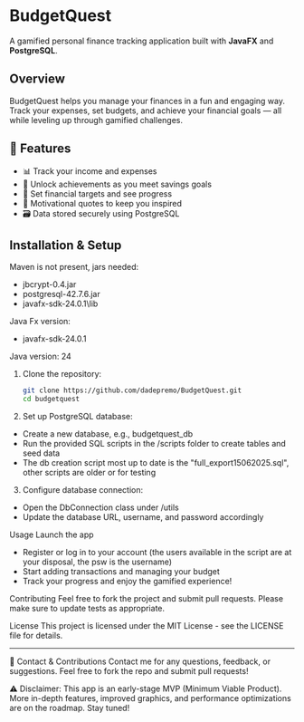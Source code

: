 # BudgetQuest

A gamified personal finance tracking application built with **JavaFX** and **PostgreSQL**.

## Overview

BudgetQuest helps you manage your finances in a fun and engaging way. Track your expenses, set budgets, and achieve your financial goals — all while leveling up through gamified challenges.

## 🚀 Features
- 📊 Track your income and expenses
- 🧩 Unlock achievements as you meet savings goals
- 🎯 Set financial targets and see progress
- 🧠 Motivational quotes to keep you inspired
- 🗃️ Data stored securely using PostgreSQL

## Installation & Setup

Maven is not present, jars needed:
- jbcrypt-0.4.jar
- postgresql-42.7.6.jar
- javafx-sdk-24.0.1\lib

Java Fx version:
- javafx-sdk-24.0.1

Java version: 24

1. Clone the repository:

   ```bash
   git clone https://github.com/dadepremo/BudgetQuest.git
   cd budgetquest
2. Set up PostgreSQL database:
- Create a new database, e.g., budgetquest_db
- Run the provided SQL scripts in the /scripts folder to create tables and seed data
- The db creation script most up to date is the "full_export15062025.sql", other scripts are older or for testing

3. Configure database connection:
- Open the DbConnection class under /utils
- Update the database URL, username, and password accordingly

Usage
Launch the app
- Register or log in to your account (the users available in the script are at your disposal, the psw is the username)
- Start adding transactions and managing your budget
- Track your progress and enjoy the gamified experience!

Contributing
Feel free to fork the project and submit pull requests. Please make sure to update tests as appropriate.

License
This project is licensed under the MIT License - see the LICENSE file for details.

---

🤝 Contact & Contributions
Contact me for any questions, feedback, or suggestions.
Feel free to fork the repo and submit pull requests!

⚠️ Disclaimer:
This app is an early-stage MVP (Minimum Viable Product).
More in-depth features, improved graphics, and performance optimizations are on the roadmap. Stay tuned!
